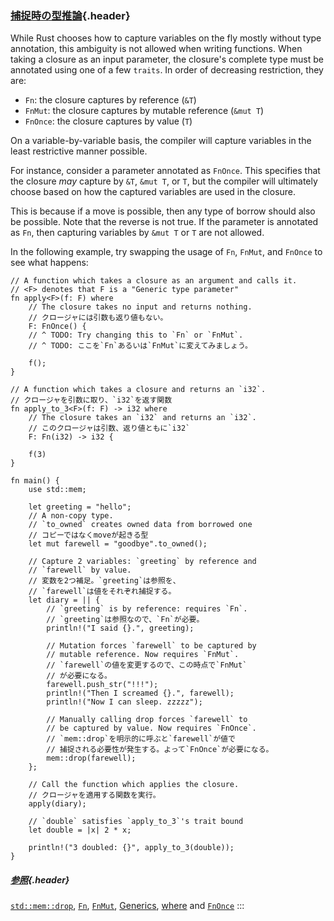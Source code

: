 ### [捕捉時の型推論](#捕捉時の型推論){.header}

While Rust chooses how to capture variables on the fly mostly without
type annotation, this ambiguity is not allowed when writing functions.
When taking a closure as an input parameter, the closure\'s complete
type must be annotated using one of a few `traits`. In order of
decreasing restriction, they are:

-   `Fn`: the closure captures by reference (`&T`)
-   `FnMut`: the closure captures by mutable reference (`&mut T`)
-   `FnOnce`: the closure captures by value (`T`)

On a variable-by-variable basis, the compiler will capture variables in
the least restrictive manner possible.

For instance, consider a parameter annotated as `FnOnce`. This specifies
that the closure *may* capture by `&T`, `&mut T`, or `T`, but the
compiler will ultimately choose based on how the captured variables are
used in the closure.

This is because if a move is possible, then any type of borrow should
also be possible. Note that the reverse is not true. If the parameter is
annotated as `Fn`, then capturing variables by `&mut T` or `T` are not
allowed.

In the following example, try swapping the usage of `Fn`, `FnMut`, and
`FnOnce` to see what happens:

    // A function which takes a closure as an argument and calls it.
    // <F> denotes that F is a "Generic type parameter"
    fn apply<F>(f: F) where
        // The closure takes no input and returns nothing.
        // クロージャには引数も返り値もない。
        F: FnOnce() {
        // ^ TODO: Try changing this to `Fn` or `FnMut`.
        // ^ TODO: ここを`Fn`あるいは`FnMut`に変えてみましょう。

        f();
    }

    // A function which takes a closure and returns an `i32`.
    // クロージャを引数に取り、`i32`を返す関数
    fn apply_to_3<F>(f: F) -> i32 where
        // The closure takes an `i32` and returns an `i32`.
        // このクロージャは引数、返り値ともに`i32`
        F: Fn(i32) -> i32 {

        f(3)
    }

    fn main() {
        use std::mem;

        let greeting = "hello";
        // A non-copy type.
        // `to_owned` creates owned data from borrowed one
        // コピーではなくmoveが起きる型
        let mut farewell = "goodbye".to_owned();

        // Capture 2 variables: `greeting` by reference and
        // `farewell` by value.
        // 変数を2つ補足。`greeting`は参照を、
        // `farewell`は値をそれぞれ捕捉する。
        let diary = || {
            // `greeting` is by reference: requires `Fn`.
            // `greeting`は参照なので、`Fn`が必要。
            println!("I said {}.", greeting);

            // Mutation forces `farewell` to be captured by
            // mutable reference. Now requires `FnMut`.
            // `farewell`の値を変更するので、この時点で`FnMut`
            // が必要になる。
            farewell.push_str("!!!");
            println!("Then I screamed {}.", farewell);
            println!("Now I can sleep. zzzzz");

            // Manually calling drop forces `farewell` to
            // be captured by value. Now requires `FnOnce`.
            // `mem::drop`を明示的に呼ぶと`farewell`が値で
            // 捕捉される必要性が発生する。よって`FnOnce`が必要になる。
            mem::drop(farewell);
        };

        // Call the function which applies the closure.
        // クロージャを適用する関数を実行。
        apply(diary);

        // `double` satisfies `apply_to_3`'s trait bound
        let double = |x| 2 * x;

        println!("3 doubled: {}", apply_to_3(double));
    }

##### [参照](#参照){.header}

[`std::mem::drop`](https://doc.rust-lang.org/std/mem/fn.drop.html),
[`Fn`](https://doc.rust-lang.org/std/ops/trait.Fn.html),
[`FnMut`](https://doc.rust-lang.org/std/ops/trait.FnMut.html),
[Generics](../../generics.html), [where](../../generics/where.html) and
[`FnOnce`](https://doc.rust-lang.org/std/ops/trait.FnOnce.html)
:::

